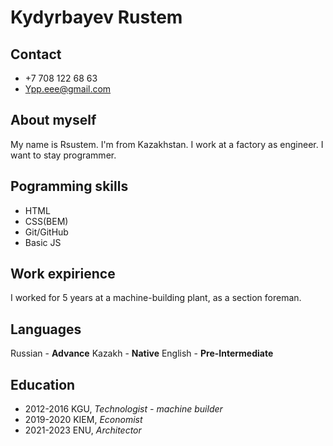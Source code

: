 # Kydyrbayev Rustem

## Contact
* +7 708 122 68 63
* Ypp.eee@gmail.com

## About myself
My name is Rsustem. I'm from Kazakhstan. I work at a factory as engineer. I want to stay programmer.

## Pogramming skills
* HTML
* CSS(BEM)
* Git/GitHub
* Basic JS


## Work expirience
I worked for 5 years at a machine-building plant, as a section foreman.

## Languages
Russian - **Advance**
Kazakh - **Native**
English - **Pre-Intermediate**

## Education
* 2012-2016 KGU, *Technologist - machine builder*
* 2019-2020 KIEM, *Economist*
* 2021-2023 ENU, *Architector*
